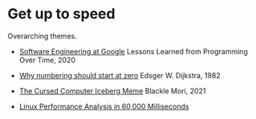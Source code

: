 # Get up to speed

Overarching themes.

- [Software Engineering at Google](https://abseil.io/resources/swe-book)
  Lessons Learned from Programming Over Time, 2020

- [Why numbering should start at zero](https://www.cs.utexas.edu/users/EWD/transcriptions/EWD08xx/EWD831.html)
  Edsger W. Dijkstra, 1982

- [The Cursed Computer Iceberg Meme](https://suricrasia.online/iceberg/)
  Blackle Mori, 2021

- [Linux Performance Analysis in 60,000 Milliseconds](https://netflixtechblog.com/linux-performance-analysis-in-60-000-milliseconds-accc10403c55)
